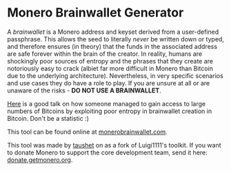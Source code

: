 # Monero Brainwallet Generator

A _brainwallet_ is a Monero address and keyset derived from a user-defined passphrase. This allows the seed to literally _never_ be written down or typed, and therefore ensures (in theory) that the funds in the associated address are safe forever within the brain of the creator. In reality, humans are shockingly poor sources of entropy and the phrases that they create are notoriously easy to crack (albiet far more difficult in Monero than Bitcoin due to the underlying architecture). Nevertheless, in very specific scenarios and use cases they do have a role to play. If you are unsure at all or are unaware of the risks - **DO NOT USE A BRAINWALLET**.

[Here](https://www.youtube.com/watch?v=foil0hzl4Pg) is a good talk on how someone managed to gain access to large numbers of Bitcoins by exploiting poor entropy in brainwallet creation in Bitcoin. Don't be a statistic :)

This tool can be found online at [monerobrainwallet.com](http://monerobrainwallet.com/).

This tool was made by [taushet](https://www.reddit.com/user/taushet) on as a fork of Luigi1111's toolkit. If you want to donate Monero to support the core development team, send it here: [donate.getmonero.org](http://donate.getmonero.org). 
